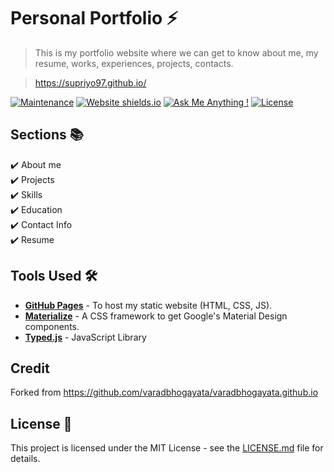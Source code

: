 # Personal Portfolio ⚡️ 
> This is my portfolio website where we can get to know about me, my resume, works, experiences, projects, contacts. 

> https://supriyo97.github.io/

<!-- ![GitHub stars](https://img.shields.io/github/stars/supriyo97/https://supriyo97.github.io/) 
![GitHub forks](https://img.shields.io/github/forks/supriyo97/https://supriyo97.github.io/) -->
[![Maintenance](https://img.shields.io/badge/maintained-yes-green.svg)](https://github.com/supriyo97/https://supriyo97.github.io//commits/master)
[![Website shields.io](https://img.shields.io/badge/website-up-yellow)](http://https://supriyo97.github.io//)
[![Ask Me Anything !](https://img.shields.io/badge/ask%20me-linkedin-1abc9c.svg)](https://www.linkedin.com/in/supriyo97/)
[![License](http://img.shields.io/:license-mit-blue.svg?style=flat-square)](http://badges.mit-license.org)

<!-- ### Website Preview
<p align="center"> 
  <kbd>
    <a href="https://supriyo97.github.io/" target="_blank"><img src="examples/preview.gif">
  </a>
  </kbd>
</p> -->

<!-- :star: Star me on GitHub — it helps! -->

## Sections 📚
✔️ About me\
✔️ Projects \
✔️ Skills \
✔️ Education\
✔️ Contact Info\
✔️ Resume
<!-- ✔️ Experience\ -->


## Tools Used 🛠️
* [<b>GitHub Pages</b>](https://create-react-app.dev/docs/deployment/#github-pages) - To host my static website (HTML, CSS, JS).
* [<b>Materialize</b>](https://materializecss.com/) - A CSS framework to get Google's Material Design components.
* [<b>Typed.js</b>](https://mattboldt.com/demos/typed-js/) - JavaScript Library

## Credit
Forked from https://github.com/varadbhogayata/varadbhogayata.github.io

## License 📄
This project is licensed under the MIT License - see the [LICENSE.md](./LICENSE) file for details.
